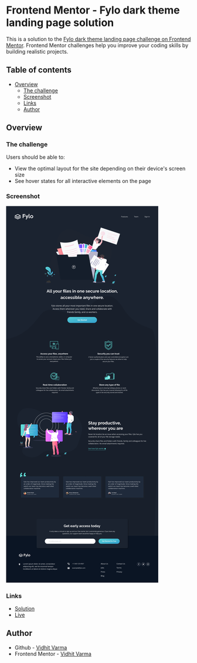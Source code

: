# Frontend Mentor - Fylo dark theme landing page solution

This is a solution to the [Fylo dark theme landing page challenge on Frontend Mentor](https://www.frontendmentor.io/challenges/fylo-dark-theme-landing-page-5ca5f2d21e82137ec91a50fd). Frontend Mentor challenges help you improve your coding skills by building realistic projects. 

## Table of contents
- [Overview](#overview)
    - [The challenge](#the-challenge)
    - [Screenshot](#screenshot)
    - [Links](#links)
    - [Author](#author)

## Overview

### The challenge

Users should be able to:

- View the optimal layout for the site depending on their device's screen size
- See hover states for all interactive elements on the page

### Screenshot

![](./screenshot.png)


### Links
- [Solution](https://github.com/vidhitvarma/Frontend-Mentor-Projects/tree/main/fylo-dark-theme-landing-page-master)
- [Live](https://fylo-dark-theme-page-vivarma.netlify.app/)

## Author
- Github - [Vidhit Varma](https://github.com/vidhitvarma)
- Frontend Mentor - [Vidhit Varma](https://www.frontendmentor.io/profile/vidhitvarma)